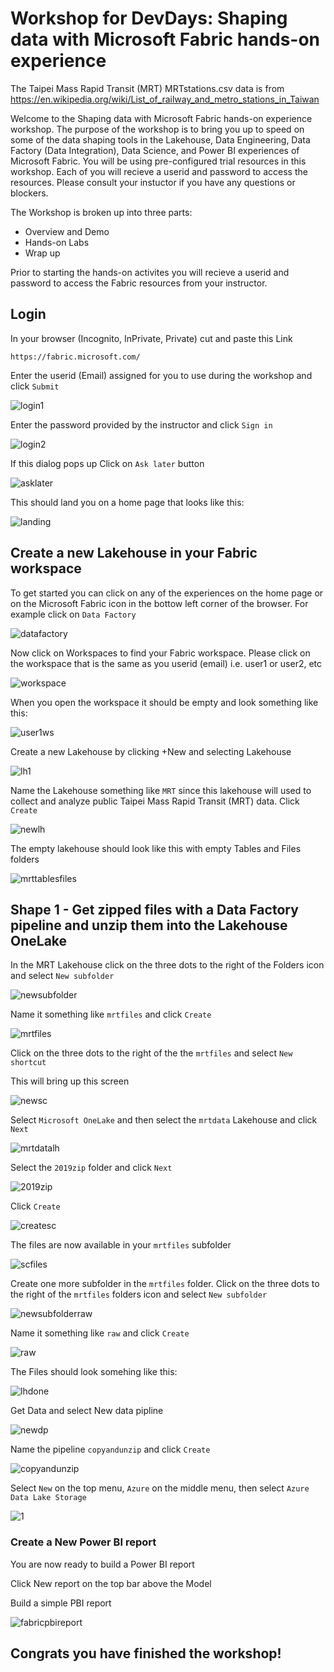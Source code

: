 # Workshop for DevDays: Shaping data with Microsoft Fabric hands-on experience

The Taipei Mass Rapid Transit (MRT) MRTstations.csv data is from 
https://en.wikipedia.org/wiki/List_of_railway_and_metro_stations_in_Taiwan

Welcome to the Shaping data with Microsoft Fabric hands-on experience workshop.  The purpose of the workshop is to bring you up to speed on some of the data shaping tools in the Lakehouse, Data Engineering, Data Factory (Data Integration), Data Science, and Power BI experiences of Microsoft Fabric.  You will be using pre-configured trial resources in this workshop.  Each of you will recieve a userid and password to access the resources.  Please consult your instuctor if you have any questions or blockers.

The Workshop is broken up into three parts:
* Overview and Demo
* Hands-on Labs
* Wrap up

Prior to starting the hands-on activites you will recieve a userid and password to access the Fabric resources from your instructor.

## Login

In your browser (Incognito, InPrivate, Private) cut and paste this Link

```
https://fabric.microsoft.com/
```
 
Enter the userid (Email) assigned for you to use during the workshop and click `Submit`

![login1](https://raw.githubusercontent.com/datasnowman/shapedata/main/images/login1.png)

Enter the password provided by the instructor and click `Sign in`

![login2](https://raw.githubusercontent.com/datasnowman/shapedata/main/images/login2.png)

If this dialog pops up Click on `Ask later` button

![asklater](https://raw.githubusercontent.com/datasnowman/shapedata/main/images/asklater.png)

This should land you on a home page that looks like this:

![landing](https://raw.githubusercontent.com/datasnowman/shapedata/main/images/landing.png)

## Create a new Lakehouse in your Fabric workspace

To get started you can click on any of the experiences on the home page or on the Microsoft Fabric icon in the bottow left corner of the browser.  For example click on `Data Factory`

![datafactory](https://raw.githubusercontent.com/datasnowman/shapedata/main/images/datafactory.png)

Now click on Workspaces to find your Fabric workspace.  Please click on the workspace that is the same as you userid (email) i.e. user1 or user2, etc

![workspace](https://raw.githubusercontent.com/datasnowman/shapedata/main/images/workspace.png)

When you open the workspace it should be empty and look something like this:

![user1ws](https://raw.githubusercontent.com/datasnowman/shapedata/main/images/user1ws.png)

Create a new Lakehouse by clicking +New and selecting Lakehouse

![lh1](https://raw.githubusercontent.com/datasnowman/shapedata/main/images/lh1.png)

Name the Lakehouse something like `MRT` since this lakehouse will used to collect and analyze public Taipei Mass Rapid Transit (MRT) data.  Click `Create`

![newlh](https://raw.githubusercontent.com/datasnowman/shapedata/main/images/newlh.png)

The empty lakehouse should look like this with empty Tables and Files folders

![mrttablesfiles](https://raw.githubusercontent.com/datasnowman/shapedata/main/images/mrttablesfiles.png)


## Shape 1 - Get zipped files with a Data Factory pipeline and unzip them into the Lakehouse OneLake

In the MRT Lakehouse click on the three dots to the right of the Folders icon and select `New subfolder`

![newsubfolder](https://raw.githubusercontent.com/datasnowman/shapedata/main/images/newsubfolder.png)

Name it something like `mrtfiles` and click `Create`

![mrtfiles](https://raw.githubusercontent.com/datasnowman/shapedata/main/images/mrtfiles.png)

Click on the three dots to the right of the the `mrtfiles` and select `New shortcut`

This will bring up this screen

![newsc](https://raw.githubusercontent.com/datasnowman/shapedata/main/images/newsc.png)

Select `Microsoft OneLake` and then select the `mrtdata` Lakehouse and click `Next`

![mrtdatalh](https://raw.githubusercontent.com/datasnowman/shapedata/main/images/mrtdatalh.png)

Select the `2019zip` folder and click `Next`

![2019zip](https://raw.githubusercontent.com/datasnowman/shapedata/main/images/2019zip.png)

Click `Create`

![createsc](https://raw.githubusercontent.com/datasnowman/shapedata/main/images/createsc.png)

The files are now available in your `mrtfiles` subfolder

![scfiles](https://raw.githubusercontent.com/datasnowman/shapedata/main/images/scfiles.png)

Create one more subfolder in the `mrtfiles` folder. Click on the three dots to the right of the `mrtfiles` folders icon and select `New subfolder`

![newsubfolderraw](https://raw.githubusercontent.com/datasnowman/shapedata/main/images/newsubfolderraw.png)

Name it something like `raw` and click `Create`

![raw](https://raw.githubusercontent.com/datasnowman/shapedata/main/images/raw.png)

The Files should look somehing like this:

![lhdone](https://raw.githubusercontent.com/datasnowman/shapedata/main/images/lhdone.png)



Get Data and select New data pipline

![newdp](https://raw.githubusercontent.com/datasnowman/shapedata/main/images/newdp.png)

Name the pipeline `copyandunzip` and click `Create`

![copyandunzip](https://raw.githubusercontent.com/datasnowman/shapedata/main/images/copyandunzip.png)

Select `New` on the top menu, `Azure` on the middle menu, then select `Azure Data Lake Storage`

![1](https://raw.githubusercontent.com/datasnowman/shapedata/main/images/1.png)





### Create a New Power BI report

You are now ready to build a Power BI report

Click New report on the top bar above the Model

Build a simple PBI report

![fabricpbireport](https://raw.githubusercontent.com/datasnowman/shapedata/main/images/fabricpbireport.png)


## Congrats you have finished the workshop!